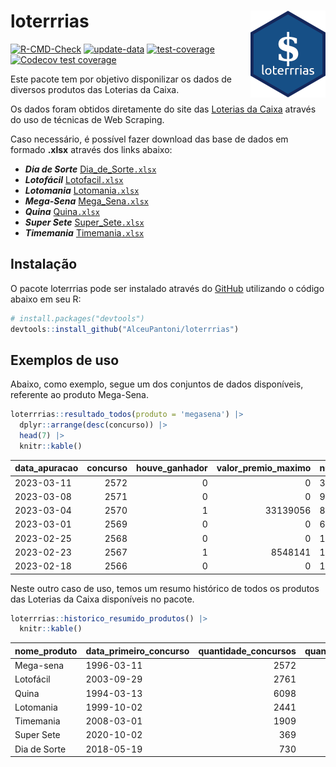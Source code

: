 
<!-- README.md is generated from README.Rmd. Please edit that file -->

# loterrrias <img src="man/figures/logo.png" align="right" height="139" />

<!-- badges: start -->

[![R-CMD-Check](https://github.com/AlceuPantoni/loterrrias/actions/workflows/R-CMD-check.yaml/badge.svg?branch=main)](https://github.com/AlceuPantoni/loterrrias/actions/workflows/R-CMD-check.yaml)
[![update-data](https://github.com/AlceuPantoni/loterrrias/actions/workflows/update-data.yaml/badge.svg)](https://github.com/AlceuPantoni/loterrrias/actions/workflows/update-data.yaml)
[![test-coverage](https://github.com/AlceuPantoni/loterrrias/actions/workflows/test-coverage.yaml/badge.svg?branch=main)](https://github.com/AlceuPantoni/loterrrias/actions/workflows/test-coverage.yaml)
[![Codecov test
coverage](https://codecov.io/gh/AlceuPantoni/loterrrias/branch/main/graph/badge.svg)](https://codecov.io/gh/AlceuPantoni/loterrrias?branch=main)
<!-- badges: end -->

Este pacote tem por objetivo disponilizar os dados de diversos produtos
das Loterias da Caixa.

Os dados foram obtidos diretamente do site das [Loterias da
Caixa](https://loterias.caixa.gov.br/Paginas/default.aspx) através do
uso de técnicas de Web Scraping.

Caso necessário, é possível fazer download das base de dados em formado
**.xlsx** através dos links abaixo:

  - ***Dia de Sorte***
    [Dia\_de\_Sorte`.xlsx`](https://raw.githubusercontent.com/AlceuPantoni/loterrrias/main/data-raw/resultados_diadesorte.xlsx)
  - ***Lotofácil***
    [Lotofacil`.xlsx`](https://raw.githubusercontent.com/AlceuPantoni/loterrrias/main/data-raw/resultados_lotofacil.xlsx)
  - ***Lotomania***
    [Lotomania`.xlsx`](https://raw.githubusercontent.com/AlceuPantoni/loterrrias/main/data-raw/resultados_lotomania.xlsx)
  - ***Mega-Sena***
    [Mega\_Sena`.xlsx`](https://raw.githubusercontent.com/AlceuPantoni/loterrrias/main/data-raw/resultados_megasena.xlsx)
  - ***Quina***
    [Quina`.xlsx`](https://raw.githubusercontent.com/AlceuPantoni/loterrrias/main/data-raw/resultados_quina.xlsx)
  - ***Super Sete***
    [Super\_Sete`.xlsx`](https://raw.githubusercontent.com/AlceuPantoni/loterrrias/main/data-raw/resultados_supersete.xlsx)
  - ***Timemania***
    [Timemania`.xlsx`](https://raw.githubusercontent.com/AlceuPantoni/loterrrias/main/data-raw/resultados_timemania.xlsx)

## Instalação

O pacote loterrrias pode ser instalado através do
[GitHub](https://github.com/) utilizando o código abaixo em seu R:

``` r
# install.packages("devtools")
devtools::install_github("AlceuPantoni/loterrrias")
```

## Exemplos de uso

Abaixo, como exemplo, segue um dos conjuntos de dados disponíveis,
referente ao produto Mega-Sena.

``` r
loterrrias::resultado_todos(produto = 'megasena') |> 
  dplyr::arrange(desc(concurso)) |> 
  head(7) |> 
  knitr::kable()
```

| data\_apuracao | concurso | houve\_ganhador | valor\_premio\_maximo | numeros\_sorteados | num\_1 | num\_2 | num\_3 | num\_4 | num\_5 | num\_6 |
| :------------- | -------: | --------------: | --------------------: | :----------------- | -----: | -----: | -----: | -----: | -----: | -----: |
| 2023-03-11     |     2572 |               0 |                     0 | 3;7;15;22;24;50    |      3 |      7 |     15 |     22 |     24 |     50 |
| 2023-03-08     |     2571 |               0 |                     0 | 9;18;33;38;41;51   |      9 |     18 |     33 |     38 |     41 |     51 |
| 2023-03-04     |     2570 |               1 |              33139056 | 8;18;26;27;47;50   |      8 |     18 |     26 |     27 |     47 |     50 |
| 2023-03-01     |     2569 |               0 |                     0 | 6;7;25;28;31;52    |      6 |      7 |     25 |     28 |     31 |     52 |
| 2023-02-25     |     2568 |               0 |                     0 | 16;22;29;35;38;49  |     16 |     22 |     29 |     35 |     38 |     49 |
| 2023-02-23     |     2567 |               1 |               8548141 | 10;11;19;33;58;60  |     10 |     11 |     19 |     33 |     58 |     60 |
| 2023-02-18     |     2566 |               0 |                     0 | 11;23;45;53;57;59  |     11 |     23 |     45 |     53 |     57 |     59 |

Neste outro caso de uso, temos um resumo histórico de todos os produtos
das Loterias da Caixa disponíveis no pacote.

``` r
loterrrias::historico_resumido_produtos() |> 
  knitr::kable()
```

| nome\_produto | data\_primeiro\_concurso | quantidade\_concursos | quantidade\_concursos\_com\_ganhador | percentual\_com\_ganhador | media\_premiacao | maior\_premio | menor\_premio | total\_dezenas\_sorteadas | numero\_mais\_sorteado | numero\_menos\_sorteado |
| :------------ | :----------------------- | --------------------: | -----------------------------------: | ------------------------: | ---------------: | ------------: | ------------: | ------------------------: | ---------------------: | ----------------------: |
| Mega-sena     | 1996-03-11               |                  2572 |                                  584 |                      0.23 |       23360834.2 |     289420865 |     348732.75 |                     15432 |                     53 |                      26 |
| Lotofácil     | 2003-09-29               |                  2761 |                                 2485 |                      0.90 |         898374.7 |       8252873 |      10712.22 |                     41415 |                     20 |                      16 |
| Quina         | 1994-03-13               |                  6098 |                                 2497 |                      0.41 |        3263284.3 |     579215957 |      14230.37 |                     30490 |                      4 |                      47 |
| Lotomania     | 1999-10-02               |                  2441 |                                  656 |                      0.27 |        2278188.6 |      37261930 |     109348.66 |                     48820 |                     47 |                      96 |
| Timemania     | 2008-03-01               |                  1909 |                                   69 |                      0.04 |       27261125.1 |     818652938 |     164711.44 |                     13363 |                     20 |                      53 |
| Super Sete    | 2020-10-02               |                   369 |                                   19 |                      0.05 |        2781923.9 |       8601548 |     124747.77 |                      2583 |                      9 |                       4 |
| Dia de Sorte  | 2018-05-19               |                   730 |                                  250 |                      0.34 |         794601.1 |       3770060 |      59101.35 |                      5110 |                     10 |                       1 |
